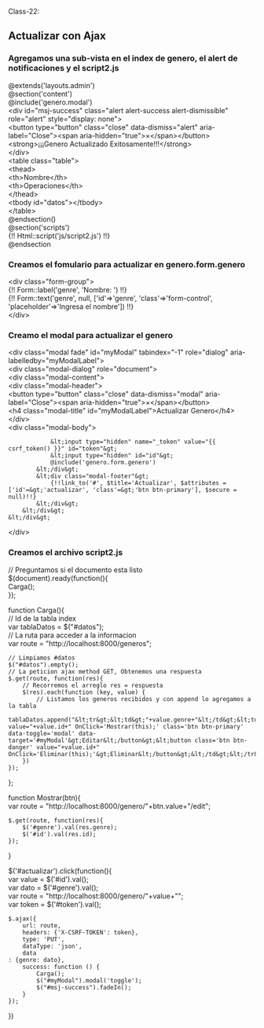 Class-22:

## Actualizar con Ajax
### Agregamos una sub-vista en el index de genero, el alert de notificaciones y el script2.js
@extends('layouts.admin')  
@section('content')  
    @include('genero.modal')  
    &lt;div id="msj-success" class="alert alert-success alert-dismissible" role="alert" style="display: none"&gt;  
        &lt;button type="button" class="close" data-dismiss="alert" aria-label="Close"&gt;&lt;span aria-hidden="true"&gt;&times;&lt;/span&gt;&lt;/button&gt;  
        &lt;strong&gt;¡¡¡Genero Actualizado Exitosamente!!!&lt;/strong&gt;  
    &lt;/div&gt;  
    &lt;table class="table"&gt;  
        &lt;thead&gt;  
        &lt;th&gt;Nombre&lt;/th&gt;   
        &lt;th&gt;Operaciones&lt;/th&gt;  
        &lt;/thead&gt;  
        &lt;tbody id="datos"&gt;&lt;/tbody&gt;  
    &lt;/table&gt;   
@endsection()  
@section('scripts')  
    {!! Html::script('js/script2.js') !!}  
@endsection  

### Creamos el fomulario para actualizar en genero.form.genero
&lt;div class="form-group"&gt;  
    {!! Form::label('genre', 'Nombre: ') !!}  
    {!! Form::text('genre', null, ['id'=&gt;'genre', 'class'=&gt;'form-control', 'placeholder'=&gt;'Ingresa el nombre']) !!}  
&lt;/div&gt;  

### Creamo el modal para actualizar el genero 
&lt;div class="modal fade" id="myModal" tabindex="-1" role="dialog" aria-labelledby="myModalLabel"&gt;  
    &lt;div class="modal-dialog" role="document"&gt;  
        &lt;div class="modal-content"&gt;  
            &lt;div class="modal-header"&gt;  
                &lt;button type="button" class="close" data-dismiss="modal" aria-label="Close"&gt;&lt;span aria-hidden="true"&gt;&times;&lt;/span&gt;&lt;/button&gt;  
                &lt;h4 class="modal-title" id="myModalLabel"&gt;Actualizar Genero&lt;/h4&gt;  
            &lt;/div&gt;  
            &lt;div class="modal-body"&gt;  

                &lt;input type="hidden" name="_token" value="{{ csrf_token() }}" id="token"&gt;  
                &lt;input type="hidden" id="id"&gt;  
                @include('genero.form.genero')  
            &lt;/div&gt;  
            &lt;div class="modal-footer"&gt;  
                {!!link_to('#', $title='Actualizar', $attributes = ['id'=&gt;'actualizar', 'class'=&gt;'btn btn-primary'], $secure = null)!!}  
            &lt;/div&gt;  
        &lt;/div&gt;  
    &lt;/div&gt;  
&lt;/div&gt;  

### Creamos el archivo script2.js
// Preguntamos si el documento esta listo  
$(document).ready(function(){  
   Carga();  
});  

function Carga(){  
    // Id de la tabla index  
    var tablaDatos = $("#datos");  
    // La ruta para acceder a la informacion  
    var route = "http://localhost:8000/generos";  

    // Limpiamos #datos  
    $("#datos").empty();  
    // La peticion ajax method GET, Obtenemos una respuesta  
    $.get(route, function(res){  
        // Recorremos el arreglo res = respuesta  
        $(res).each(function (key, value) {  
            // Listamos los generos recibidos y con append lo agregamos a la tabla  
            tablaDatos.append("&lt;tr&gt;&lt;td&gt;"+value.genre+"&lt;/td&gt;&lt;td&gt;&lt;button value="+value.id+" OnClick='Mostrar(this);' class='btn btn-primary' data-toggle='modal' data-target='#myModal'&gt;Editar&lt;/button&gt;&lt;button class='btn btn-danger' value="+value.id+" OnClick='Eliminar(this);'&gt;Eliminar&lt;/button&gt;&lt;/td&gt;&lt;/tr&gt;");  
        })  
    });  
};  

function Mostrar(btn){    
    var route = "http://localhost:8000/genero/"+btn.value+"/edit";  

    $.get(route, function(res){  
        $('#genre').val(res.genre);  
        $('#id').val(res.id);  
    });  
}  

$('#actualizar').click(function(){  
    var value = $('#id').val();  
    var dato = $('#genre').val();  
    var route = "http://localhost:8000/genero/"+value+"";  
    var token = $('#token').val();  

    $.ajax({  
        url: route,  
        headers: {'X-CSRF-TOKEN': token},  
        type: 'PUT',  
        dataType: 'json',  
        data                                                                    : {genre: dato},  
        success: function () {  
            Carga();  
            $("#myModal").modal('toggle');  
            $("#msj-success").fadeIn();  
        }  
    });  
})  